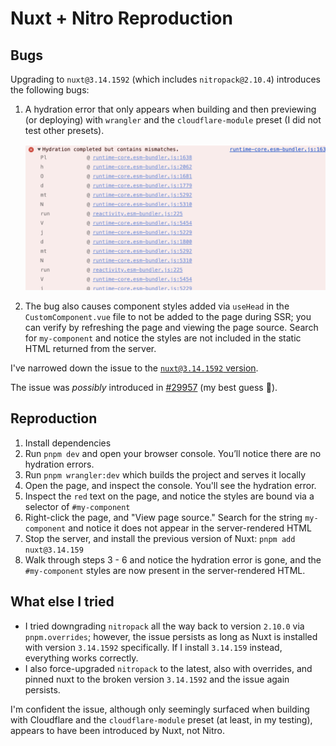 # Nuxt + Nitro Reproduction

## Bugs

Upgrading to `nuxt@3.14.1592` (which includes `nitropack@2.10.4`) introduces the following bugs:

1. A hydration error that only appears when building and then previewing (or deploying) with `wrangler` and the `cloudflare-module` preset (I did not test other presets).

    ![Hydration Error](hydration-error.png)
2. The bug also causes component styles added via `useHead` in the `CustomComponent.vue` file to not be added to the page during SSR; you can verify by refreshing the page and viewing the page source. Search for `my-component` and notice the styles are not included in the static HTML returned from the server.

I've narrowed down the issue to the [`nuxt@3.14.1592` version](https://github.com/nuxt/nuxt/releases/tag/v3.14.1592).

The issue was _possibly_ introduced in [#29957](https://github.com/nuxt/nuxt/pull/29957) (my best guess :grimacing:).

## Reproduction

1. Install dependencies
2. Run `pnpm dev` and open your browser console. You’ll notice there are no hydration errors.
3. Run `pnpm wrangler:dev` which builds the project and serves it locally
4. Open the page, and inspect the console. You'll see the hydration error.
5. Inspect the `red` text on the page, and notice the styles are bound via a selector of `#my-component`
6. Right-click the page, and "View page source." Search for the string `my-component` and notice it does not appear in the server-rendered HTML
7. Stop the server, and install the previous version of Nuxt: `pnpm add nuxt@3.14.159`
8. Walk through steps 3 - 6 and notice the hydration error is gone, and the `#my-component` styles are now present in the server-rendered HTML.

## What else I tried

- I tried downgrading `nitropack` all the way back to version `2.10.0` via `pnpm.overrides`; however, the issue persists as long as Nuxt is installed with version `3.14.1592` specifically. If I install `3.14.159` instead, everything works correctly.
- I also force-upgraded `nitropack` to the latest, also with overrides, and pinned nuxt to the broken version `3.14.1592` and the issue again persists.

I'm confident the issue, although only seemingly surfaced when building with Cloudflare and the `cloudflare-module` preset (at least, in my testing), appears to have been introduced by Nuxt, not Nitro.


